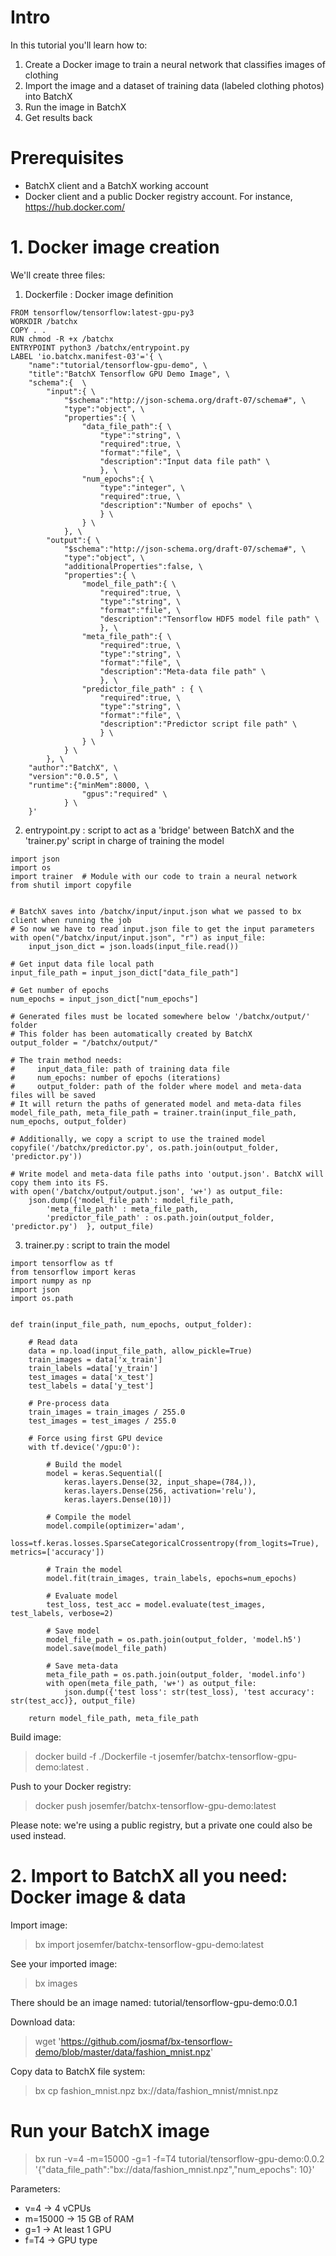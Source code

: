 # Intro

In this tutorial you'll learn how to:

1. Create a Docker image to train a neural network that classifies images of clothing
2. Import the image and a dataset of training data (labeled clothing photos) into BatchX
3. Run the image in BatchX
4. Get results back

# Prerequisites

- BatchX client and a BatchX working account
- Docker client and a public Docker registry account. For instance, https://hub.docker.com/

# 1. Docker image creation

We'll create three files: 

1. Dockerfile : Docker image definition

```
FROM tensorflow/tensorflow:latest-gpu-py3
WORKDIR /batchx
COPY . .
RUN chmod -R +x /batchx 
ENTRYPOINT python3 /batchx/entrypoint.py
LABEL 'io.batchx.manifest-03'='{ \
	"name":"tutorial/tensorflow-gpu-demo", \
	"title":"BatchX Tensorflow GPU Demo Image", \
	"schema":{  \
		"input":{ \
			"$schema":"http://json-schema.org/draft-07/schema#", \
			"type":"object", \
			"properties":{ \
				"data_file_path":{ \
					"type":"string", \
					"required":true, \
					"format":"file", \
					"description":"Input data file path" \
					}, \
				"num_epochs":{ \
					"type":"integer", \
					"required":true, \
					"description":"Number of epochs" \
					} \
				} \
			}, \
		"output":{ \
			"$schema":"http://json-schema.org/draft-07/schema#", \
			"type":"object", \
			"additionalProperties":false, \
			"properties":{ \
				"model_file_path":{ \
					"required":true, \
					"type":"string", \
					"format":"file", \
					"description":"Tensorflow HDF5 model file path" \
					}, \
				"meta_file_path":{ \
					"required":true, \
					"type":"string", \
					"format":"file", \
					"description":"Meta-data file path" \
					}, \
				"predictor_file_path" : { \
					"required":true, \
					"type":"string", \
					"format":"file", \
					"description":"Predictor script file path" \
					} \
				} \
			} \
		}, \
	"author":"BatchX", \
	"version":"0.0.5", \
	"runtime":{"minMem":8000, \
				"gpus":"required" \
			} \
	}'
```


2. entrypoint.py : script to act as a 'bridge' between BatchX and the 'trainer.py' script in charge of training the model

```
import json
import os
import trainer  # Module with our code to train a neural network
from shutil import copyfile


# BatchX saves into /batchx/input/input.json what we passed to bx client when running the job
# So now we have to read input.json file to get the input parameters
with open("/batchx/input/input.json", "r") as input_file:
    input_json_dict = json.loads(input_file.read()) 

# Get input data file local path
input_file_path = input_json_dict["data_file_path"]  

# Get number of epochs
num_epochs = input_json_dict["num_epochs"]

# Generated files must be located somewhere below '/batchx/output/' folder
# This folder has been automatically created by BatchX
output_folder = "/batchx/output/"

# The train method needs:
#     input_data_file: path of training data file
#     num_epochs: number of epochs (iterations)
#     output_folder: path of the folder where model and meta-data files will be saved
# It will return the paths of generated model and meta-data files
model_file_path, meta_file_path = trainer.train(input_file_path, num_epochs, output_folder)

# Additionally, we copy a script to use the trained model
copyfile('/batchx/predictor.py', os.path.join(output_folder, 'predictor.py'))

# Write model and meta-data file paths into 'output.json'. BatchX will copy them into its FS. 
with open('/batchx/output/output.json', 'w+') as output_file:
    json.dump({'model_file_path': model_file_path, 
    	'meta_file_path' : meta_file_path, 
    	'predictor_file_path' : os.path.join(output_folder, 'predictor.py')  }, output_file)
```

3. trainer.py : script to train the model

```
import tensorflow as tf
from tensorflow import keras
import numpy as np
import json
import os.path


def train(input_file_path, num_epochs, output_folder):

    # Read data
    data = np.load(input_file_path, allow_pickle=True)
    train_images = data['x_train']
    train_labels =data['y_train']
    test_images = data['x_test']
    test_labels = data['y_test']

    # Pre-process data
    train_images = train_images / 255.0
    test_images = test_images / 255.0

    # Force using first GPU device
    with tf.device('/gpu:0'):

        # Build the model
        model = keras.Sequential([
            keras.layers.Dense(32, input_shape=(784,)),
            keras.layers.Dense(256, activation='relu'),
            keras.layers.Dense(10)])

        # Compile the model
        model.compile(optimizer='adam',
            loss=tf.keras.losses.SparseCategoricalCrossentropy(from_logits=True), metrics=['accuracy'])

        # Train the model
        model.fit(train_images, train_labels, epochs=num_epochs)

        # Evaluate model
        test_loss, test_acc = model.evaluate(test_images,  test_labels, verbose=2)

        # Save model
        model_file_path = os.path.join(output_folder, 'model.h5')
        model.save(model_file_path)

        # Save meta-data
        meta_file_path = os.path.join(output_folder, 'model.info')
        with open(meta_file_path, 'w+') as output_file:
            json.dump({'test loss': str(test_loss), 'test accuracy': str(test_acc)}, output_file)

    return model_file_path, meta_file_path
```

Build image:

> docker build -f ./Dockerfile -t josemfer/batchx-tensorflow-gpu-demo:latest .

Push to your Docker registry:

> docker push josemfer/batchx-tensorflow-gpu-demo:latest

Please note: we're using a public registry, but a private one could also be used instead.

# 2. Import to BatchX all you need: Docker image & data

Import image:

> bx import josemfer/batchx-tensorflow-gpu-demo:latest

See your imported image:

> bx images

There should be an image named: tutorial/tensorflow-gpu-demo:0.0.1

Download data:

> wget 'https://github.com/josmaf/bx-tensorflow-demo/blob/master/data/fashion_mnist.npz'

Copy data to BatchX file system:

> bx cp fashion_mnist.npz bx://data/fashion_mnist/mnist.npz

# Run your BatchX image

> bx run -v=4 -m=15000 -g=1 -f=T4 tutorial/tensorflow-gpu-demo:0.0.2 '{"data_file_path":"bx://data/fashion_mnist.npz","num_epochs": 10}'

Parameters:
- v=4     -> 4 vCPUs
- m=15000 -> 15 GB of RAM
- g=1     -> At least 1 GPU
- f=T4    -> GPU type
